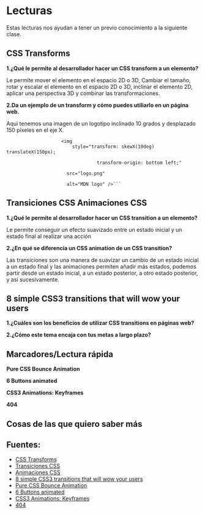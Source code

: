 # Lecturas

Estas lecturas nos ayudan a tener un previo conocimiento a la siguiente clase.

## CSS Transforms

**1.¿Qué le permite al desarrollador hacer un CSS transform a un elemento?**

Le permite mover el elemento en el espacio 2D o 3D,  Cambiar el tamaño, rotar y escalar el elemento en el espacio 2D o 3D, inclinar el elemento 2D, aplicar una perspectiva 3D y combinar las transformaciones.

**2.Da un ejemplo de un transform y cómo puedes utiliarlo en un página web.**

Aqui tenemos una imagen de un logotipo inclinado 10 grados y desplazado 150 píxeles en el eje X.

                        <img
                            style="transform: skewX(10deg) translateX(150px);
                
                                     transform-origin: bottom left;"
                       
                          src="logo.png"
                
                          alt="MDN logo" />```

## Transiciones CSS Animaciones CSS

**1.¿Qué le permite al desarrollador hacer un CSS transition a un elemento?**

 Le permite conseguir un efecto suavizado entre un estado inicial y un estado final al realizar una acción

**2.¿En qué se diferencia un CSS animation de un CSS transition?**

Las transiciones son una manera de suavizar un cambio de un estado inicial a un estado final y las animaciones permiten añadir más estados, podemos partir desde un estado inicial, a un estado posterior, a otro estado posterior, y así sucesivamente.

## 8 simple CSS3 transitions that will wow your users

**1.¿Cuáles son los beneficios de utilizar CSS transitions en páginas web?**



**2.¿Cómo este tema encaja con tus metas a largo plazo?**

## Marcadores/Lectura rápida

**Pure CSS Bounce Animation**

**6 Buttons animated**

**CSS3 Animations: Keyframes**

**404**

## Cosas de las que quiero saber más

## Fuentes:
+ [CSS Transforms](https://learn.shayhowe.com/advanced-html-css/css-transforms/)
+ [Transiciones CSS](https://lenguajecss.com/css/animaciones/transiciones/)
+ [ Animaciones CSS](https://lenguajecss.com/css/animaciones/animaciones/)
+ [8 simple CSS3 transitions that will wow your users](https://www.webdesignerdepot.com/2014/05/8-simple-css3-transitions-that-will-wow-your-users)
+ [Pure CSS Bounce Animation](https://codepen.io/dp_lewis/pen/QWMxRR)
+ [6 Buttons animated](https://codepen.io/retyui/pen/ByoaXV)
+ [CSS3 Animations: Keyframes](https://codepen.io/akshaychauhan/pen/dyBqVo)
+ [404](https://codepen.io/kieranfivestars/pen/MYdQxX)
